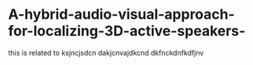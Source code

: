 # A-hybrid-audio-visual-approach-for-localizing-3D-active-speakers-
this is related to ksjncjsdcn
dakjcnvajdkcnd
dkfnckdnfkdfjnv
